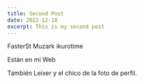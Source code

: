 ```yaml
---
title: Second Post
date: 2022-12-18
excerpt: This is my second post
---
```


FasterSt
Muzark
ikurotime

Están en mi Web

También Leixer y el chico de la foto de perfil.